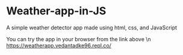 # Weather-app-in-JS
A simple weather detector app made using html, css, and JavaScript

You can try the app in your browser from the link above \n
https://weatherapp.vedantadke96.repl.co/
